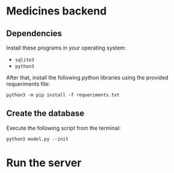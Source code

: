 # Medicines backend

## Dependencies

Install these programs in your operating system:
- `sqlite3`
- `python3`

After that, install the following python libraries using the provided requeriments file:

```
python3 -m pip install -f requeriments.txt
```



## Create the database

Execute the following script from the terminal:

```
python3 model.py --init
```

# Run the server
